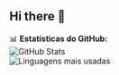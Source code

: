 ## Hi there 👋

📊 **Estatísticas do GitHub:**  
![GitHub Stats](https://github-readme-stats.vercel.app/api?username=seu-username&show_icons=true&theme=radical)  
![Linguagens mais usadas](https://github-readme-stats.vercel.app/api/top-langs/?username=seu-username&layout=compact&theme=radical)  
